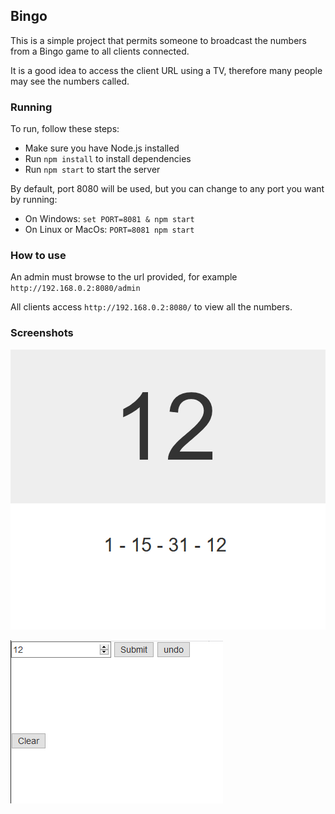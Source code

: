 ## Bingo

This is a simple project that permits someone to broadcast the numbers from a Bingo game to all clients connected.

It is a good idea to access the client URL using a TV, therefore many people may see the numbers called.
### Running

To run, follow these steps:
 - Make sure you have Node.js installed
 - Run `npm install` to install dependencies
 - Run `npm start` to start the server
 
 By default, port 8080 will be used, but you can change to any port you want by running:
 - On Windows: `set PORT=8081 & npm start`
 - On Linux or MacOs: `PORT=8081 npm start`

### How to use

An admin must browse to the url provided, for example `http://192.168.0.2:8080/admin`

All clients access `http://192.168.0.2:8080/` to view all the numbers.

### Screenshots

![Client](docs/exampleClient.png?raw=true "What clients will be seeing")

![Admin](docs/exampleAdmin.png?raw=true "What the admin will be seeing")